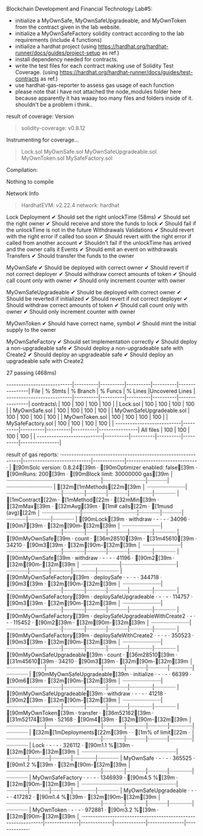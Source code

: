 Blockchain Development and Financial Technology Lab#5:

- initialize a MyOwnSafe, MyOwnSafeUpgradeable, and MyOwnToken from the contract given in the lab website.
- initialize a MyOwnSafeFactory solidity contract according to the lab requirements (include 4 functions)
- initialize a hardhat project (using https://hardhat.org/hardhat-runner/docs/guides/project-setup as ref.)
- install dependency needed for contracts.
- write the test files for each contract making use of Solidity Test Coverage. (using https://hardhat.org/hardhat-runner/docs/guides/test-contracts as ref.)
- use hardhat-gas-reporter to assess gas usage of each function
- please note that i have not attached the node_modules folder here because apparently it has waaay too many files and folders inside of it. shouldn't be a problem i think..

result of coverage:
Version
> solidity-coverage: v0.8.12

Instrumenting for coverage...

> Lock.sol
> MyOwnSafe.sol
> MyOwnSafeUpgradeable.sol
> MyOwnToken.sol
> MySafeFactory.sol

Compilation:

Nothing to compile

Network Info
> HardhatEVM: v2.22.4
> network:    hardhat



  Lock
    Deployment
      ✔ Should set the right unlockTime (58ms)
      ✔ Should set the right owner
      ✔ Should receive and store the funds to lock
      ✔ Should fail if the unlockTime is not in the future
    Withdrawals
      Validations
        ✔ Should revert with the right error if called too soon
        ✔ Should revert with the right error if called from another account
        ✔ Shouldn't fail if the unlockTime has arrived and the owner calls it
      Events
        ✔ Should emit an event on withdrawals
      Transfers
        ✔ Should transfer the funds to the owner

  MyOwnSafe
    ✔ Should be deployed with correct owner
    ✔ Should revert if not correct deployer
    ✔ Should withdraw correct amounts of token
    ✔ Should call count only with owner
    ✔ Should only increment counter with owner

  MyOwnSafeUpgradeable
    ✔ Should be deployed with correct owner
    ✔ Should be reverted if initialized
    ✔ Should revert if not correct deployer
    ✔ Should withdraw correct amounts of token
    ✔ Should call count only with owner
    ✔ Should only increment counter with owner

  MyOwnToken
    ✔ Should have correct name, symbol
    ✔ Should mint the initial supply to the owner

  MyOwnSafeFactory
    ✔ Should set Implementation correctly
    ✔ Should deploy a non-upgradeable safe
    ✔ Should deploy a non-upgradeable safe with Create2
    ✔ Should deploy an upgradeable safe
    ✔ Should deploy an upgradeable safe with Create2


  27 passing (468ms)

---------------------------|----------|----------|----------|----------|----------------|
File                       |  % Stmts | % Branch |  % Funcs |  % Lines |Uncovered Lines |
---------------------------|----------|----------|----------|----------|----------------|
 contracts\                |      100 |      100 |      100 |      100 |                |
  Lock.sol                 |      100 |      100 |      100 |      100 |                |
  MyOwnSafe.sol            |      100 |      100 |      100 |      100 |                |
  MyOwnSafeUpgradeable.sol |      100 |      100 |      100 |      100 |                |
  MyOwnToken.sol           |      100 |      100 |      100 |      100 |                |
  MySafeFactory.sol        |      100 |      100 |      100 |      100 |                |
---------------------------|----------|----------|----------|----------|----------------|
All files                  |      100 |      100 |      100 |      100 |                |
---------------------------|----------|----------|----------|----------|----------------|

result of gas reports:
·-------------------------------------------------------------|----------------------------|-------------|-----------------------------·
|                    [90mSolc version: 0.8.24[39m                     ·  [90mOptimizer enabled: false[39m  ·  [90mRuns: 200[39m  ·  [90mBlock limit: 30000000 gas[39m  │
······························································|····························|·············|······························
|  [32m[1mMethods[22m[39m                                                                                                                             │
·························|····································|··············|·············|·············|···············|··············
|  [1mContract[22m              ·  [1mMethod[22m                            ·  [32mMin[39m         ·  [32mMax[39m        ·  [32mAvg[39m        ·  [1m# calls[22m      ·  [1musd (avg)[22m  │
·························|····································|··············|·············|·············|···············|··············
|  [90mLock[39m                  ·  withdraw                          ·           -  ·          -  ·      34096  ·            [90m7[39m  ·          [32m[90m-[32m[39m  │
·························|····································|··············|·············|·············|···············|··············
|  [90mMyOwnSafe[39m             ·  count                             ·       [36m28510[39m  ·      [31m45610[39m  ·      34210  ·            [90m3[39m  ·          [32m[90m-[32m[39m  │
·························|····································|··············|·············|·············|···············|··············
|  [90mMyOwnSafe[39m             ·  withdraw                          ·           -  ·          -  ·      41196  ·            [90m2[39m  ·          [32m[90m-[32m[39m  │
·························|····································|··············|·············|·············|···············|··············
|  [90mMyOwnSafeFactory[39m      ·  deploySafe                        ·           -  ·          -  ·     344718  ·            [90m3[39m  ·          [32m[90m-[32m[39m  │
·························|····································|··············|·············|·············|···············|··············
|  [90mMyOwnSafeFactory[39m      ·  deploySafeUpgradeable             ·           -  ·          -  ·     114757  ·            [90m3[39m  ·          [32m[90m-[32m[39m  │
·························|····································|··············|·············|·············|···············|··············
|  [90mMyOwnSafeFactory[39m      ·  deploySafeUpgradeableWithCreate2  ·           -  ·          -  ·     115452  ·            [90m2[39m  ·          [32m[90m-[32m[39m  │
·························|····································|··············|·············|·············|···············|··············
|  [90mMyOwnSafeFactory[39m      ·  deploySafeWithCreate2             ·           -  ·          -  ·     350523  ·            [90m3[39m  ·          [32m[90m-[32m[39m  │
·························|····································|··············|·············|·············|···············|··············
|  [90mMyOwnSafeUpgradeable[39m  ·  count                             ·       [36m28510[39m  ·      [31m45610[39m  ·      34210  ·            [90m3[39m  ·          [32m[90m-[32m[39m  │
·························|····································|··············|·············|·············|···············|··············
|  [90mMyOwnSafeUpgradeable[39m  ·  initialize                        ·           -  ·          -  ·      66399  ·            [90m6[39m  ·          [32m[90m-[32m[39m  │
·························|····································|··············|·············|·············|···············|··············
|  [90mMyOwnSafeUpgradeable[39m  ·  withdraw                          ·           -  ·          -  ·      41218  ·            [90m2[39m  ·          [32m[90m-[32m[39m  │
·························|····································|··············|·············|·············|···············|··············
|  [90mMyOwnToken[39m            ·  transfer                          ·       [36m52162[39m  ·      [31m52174[39m  ·      52168  ·            [90m4[39m  ·          [32m[90m-[32m[39m  │
·························|····································|··············|·············|·············|···············|··············
|  [32m[1mDeployments[22m[39m                                                ·                                          ·  [1m% of limit[22m   ·             │
······························································|··············|·············|·············|···············|··············
|  Lock                                                       ·           -  ·          -  ·     326112  ·        [90m1.1 %[39m  ·          [32m[90m-[32m[39m  │
······························································|··············|·············|·············|···············|··············
|  MyOwnSafe                                                  ·           -  ·          -  ·     365525  ·        [90m1.2 %[39m  ·          [32m[90m-[32m[39m  │
······························································|··············|·············|·············|···············|··············
|  MyOwnSafeFactory                                           ·           -  ·          -  ·    1346939  ·        [90m4.5 %[39m  ·          [32m[90m-[32m[39m  │
······························································|··············|·············|·············|···············|··············
|  MyOwnSafeUpgradeable                                       ·           -  ·          -  ·     417282  ·        [90m1.4 %[39m  ·          [32m[90m-[32m[39m  │
······························································|··············|·············|·············|···············|··············
|  MyOwnToken                                                 ·           -  ·          -  ·     972881  ·        [90m3.2 %[39m  ·          [32m[90m-[32m[39m  │
·-------------------------------------------------------------|--------------|-------------|-------------|---------------|-------------·
